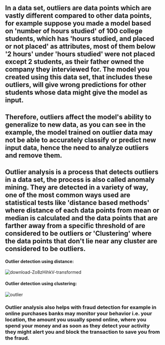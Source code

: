 ## In a data set, outliers are data points which are vastly different compared to other data points, for example suppose you made a model based on 'number of hours studied' of 100 college students, which has 'hours studied, and placed or not placed' as attributes, most of them below '2 hours' under 'hours studied' were not placed except  2 students, as their father owned the company they interviewed for. The model you created using this data set, that includes these outliers, will give wrong predictions for other students whose data might give the model as input. 

## Therefore, outliers affect the model's ability to generalize to new data, as you can see in the example, the model trained on outlier data may not be able to accurately classify or predict new input data, hence the need to analyze outliers and remove them. 

## Outlier analysis is a process that detects outliers in a data set, the process is also called anomaly mining. They are detected in a variety of way, one of the most common ways used are statistical tests like 'distance based methods' where distance of each data points from mean or median is calculated and the data points that are farther away from a specific threshold of are considered to be  outliers or 'Clustering' where the data points that don't lie near any cluster are considered to be outliers.

#### Outlier detection using distance:

![download-Zo8zHihkV-transformed](https://user-images.githubusercontent.com/124640512/218196017-f7eb232b-f4fb-40e9-991e-a63625fbf12a.jpeg)


#### Outlier detection using clustering:

![outlier](https://user-images.githubusercontent.com/124640512/218196050-66b9c93c-4993-42d0-b8ad-e400638a8ded.jpg)


### Outlier analysis also helps with fraud detection for example in online purchases banks may monitor your behavior i.e. your location, the amount you usually spend online, where you spend your money and as soon as they detect your activity they might alert you and block the transaction to save you from the fraud. 
